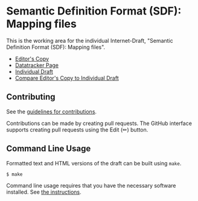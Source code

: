 # Semantic Definition Format (SDF): Mapping files

This is the working area for the individual Internet-Draft, "Semantic Definition Format (SDF): Mapping files".

* [Editor's Copy](https://cabo.github.io/sdf-mapping/#go.draft-bormann-asdf-sdf-mapping.html)
* [Datatracker Page](https://datatracker.ietf.org/doc/draft-bormann-asdf-sdf-mapping)
* [Individual Draft](https://datatracker.ietf.org/doc/html/draft-bormann-asdf-sdf-mapping)
* [Compare Editor's Copy to Individual Draft](https://cabo.github.io/sdf-mapping/#go.draft-bormann-asdf-sdf-mapping.diff)


## Contributing

See the
[guidelines for contributions](https://github.com/cabo/sdf-mapping/blob/main/CONTRIBUTING.md).

Contributions can be made by creating pull requests.
The GitHub interface supports creating pull requests using the Edit (✏) button.


## Command Line Usage

Formatted text and HTML versions of the draft can be built using `make`.

```sh
$ make
```

Command line usage requires that you have the necessary software installed.  See
[the instructions](https://github.com/martinthomson/i-d-template/blob/main/doc/SETUP.md).


